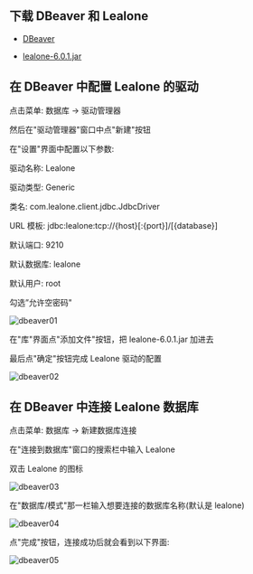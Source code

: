 
## 下载 DBeaver 和 Lealone

* [DBeaver](https://dbeaver.io/download/)

* [lealone-6.0.1.jar](https://github.com/lealone/Lealone/releases/download/lealone-6.0.1/lealone-6.0.1.jar)

## 在 DBeaver 中配置 Lealone 的驱动

点击菜单: 数据库 -> 驱动管理器

然后在"驱动管理器"窗口中点"新建"按钮

在"设置"界面中配置以下参数:

驱动名称: Lealone

驱动类型: Generic

类名: 
com.lealone.client.jdbc.JdbcDriver

URL 模板: jdbc:lealone:tcp://{host}[:{port}]/[{database}]

默认端口: 9210

默认数据库: lealone

默认用户: root

勾选”允许空密码"

![dbeaver01](https://github.com/lealone/Lealone-Docs/assets/872655/5b97e98e-d0d6-4487-a18f-130a78476a77)

在"库"界面点"添加文件"按钮，把 lealone-6.0.1.jar 加进去

最后点"确定"按钮完成 Lealone 驱动的配置

![dbeaver02](https://github.com/lealone/Lealone-Docs/assets/872655/095201e5-1e56-46ad-8f3d-497c1f12dfe6)


## 在 DBeaver 中连接 Lealone 数据库

点击菜单: 数据库 -> 新建数据库连接

在"连接到数据库"窗口的搜索栏中输入 Lealone

双击 Lealone 的图标

![dbeaver03](https://github.com/lealone/Lealone-Docs/assets/872655/70a2e7af-e946-439d-98fc-5c53e66639e1)

在"数据库/模式"那一栏输入想要连接的数据库名称(默认是 lealone)

![dbeaver04](https://github.com/lealone/Lealone-Docs/assets/872655/383454dc-fa84-43f8-9c1f-14080dadb99a)

点"完成"按钮，连接成功后就会看到以下界面:

![dbeaver05](https://github.com/lealone/Lealone-Docs/assets/872655/41c40a4a-9335-422d-aa6e-f43c66ad9821)

